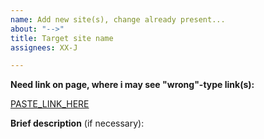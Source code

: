 ```yaml
---
name: Add new site(s), change already present...
about: "-->"
title: Target site name
assignees: XX-J

---
```



 **Need link on page, where i may see "wrong"-type link(s):**

 [PASTE_LINK_HERE](https://href.li/?PASTE_LINK_HERE)

 **Brief description** (if necessary):

 
